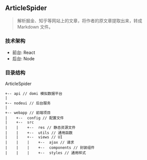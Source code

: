 ## ArticleSpider
> 解析掘金、知乎等网站上的文章，将作者的原文章提取出来，转成 Markdown 文件。

### 技术架构
- 前台: React
- 后台: Node

### 目录结构
ArticleSpider

```
+-- api // domi 模拟数据平台   
|  
+-- nodeui // 后台服务  
|     
+-- webapp // 前端项目  
|    +--  config // 配置文件  
|    +--  src  
|    |    +--  res // 静态资源文件  
|    |    +--  utils // 通用函数  
|    |    +--  views // UI  
|    |    |    +--  ajax // 请求  
|    |    |    +--  components // 封装组件  
|    |    |    +--  styles // 通用样式  
```



